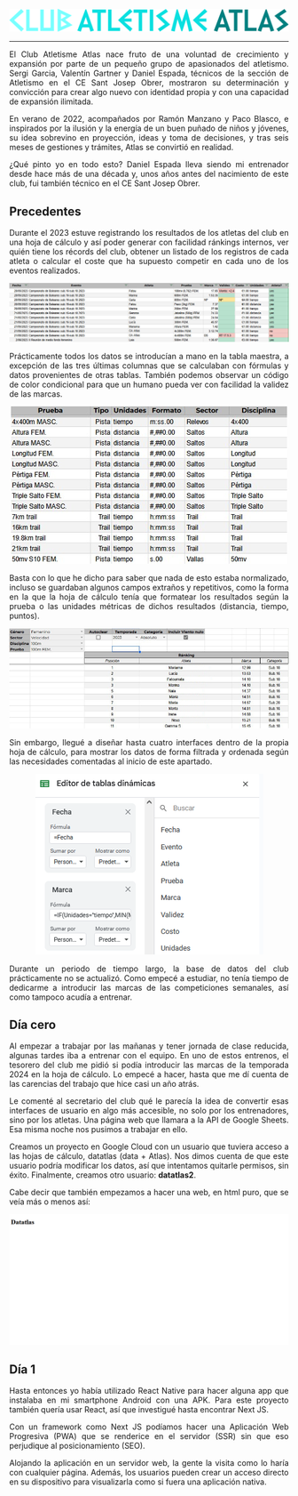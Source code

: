 <div align="justify">
	<p align="center">
		<img src="readme/logo_letras_horizontal.png" alt="CLUB ATLETISME ATLAS"/>
	</p>

---
El Club Atletisme Atlas nace fruto de una voluntad de crecimiento y expansión por parte de un pequeño grupo de apasionados del atletismo. Sergi Garcia, Valentín Gartner y Daniel Espada, técnicos de la sección de Atletismo en el CE Sant Josep Obrer, mostraron su determinación y convicción para crear algo nuevo con identidad propia y con una capacidad de expansión ilimitada.

En verano de 2022, acompañados por Ramón Manzano y Paco Blasco, e inspirados por la ilusión y la energía de un buen puñado de niños y jóvenes, su idea sobrevino en proyección, ideas y toma de decisiones, y tras seis meses de gestiones y trámites, Atlas se convirtió en realidad.

¿Qué pinto yo en todo esto? Daniel Espada lleva siendo mi entrenador desde hace más de una década y, unos años antes del nacimiento de este club, fui también técnico en el CE Sant Josep Obrer.

## Precedentes

Durante el 2023 estuve registrando los resultados de los atletas del club en una hoja de cálculo y así poder generar con facilidad ránkings internos, ver quién tiene los récords del club, obtener un listado de los registros de cada atleta o calcular el coste que ha supuesto competir en cada uno de los eventos realizados.

<p align="center">
	<img src="readme/tabla_maestra.jpg" alt="La tabla maestra donde se guardaban todas las participaciones."/>
</p>

Prácticamente todos los datos se introducían a mano en la tabla maestra, a excepción de las tres últimas columnas que se calculaban con fórmulas y datos provenientes de otras tablas. También podemos observar un código de color condicional para que un humano pueda ver con facilidad la validez de las marcas.

<p align="center">
	<img src="readme/tabla_pruebas.jpg" alt="Una tabla con las pruebas de atletismo en las que habíamos participado hasta entonces."/>
</p>

Basta con lo que he dicho para saber que nada de esto estaba normalizado, incluso se guardaban algunos campos extraños y repetitivos, como la forma en la que la hoja de cálculo tenía que formatear los resultados según la prueba o las unidades métricas de dichos resultados (distancia, tiempo, puntos).

<p align="center">
	<img src="readme/interfaz_usuario.jpg" alt="Una de las interfaces de usuario creada en la hoja de cálculo. Te permitía filtrar por varios campos para obtener el pódium de las marcas de una prueba en específico."/>
</p>

Sin embargo, llegué a diseñar hasta cuatro interfaces dentro de la propia hoja de cálculo, para mostrar los datos de forma filtrada y ordenada según las necesidades comentadas al inicio de este apartado.

<p align="center">
	<img src="readme/tablas_dinamicas.jpg" alt="El editor de tablas dinámicas de Google Sheets"/>
</p>

Durante un periodo de tiempo largo, la base de datos del club prácticamente no se actualizó. Como empecé a estudiar, no tenía tiempo de dedicarme a introducir las marcas de las competiciones semanales, así como tampoco acudía a entrenar.

## Día cero

Al empezar a trabajar por las mañanas y tener jornada de clase reducida, algunas tardes iba a entrenar con el equipo. En uno de estos entrenos, el tesorero del club me pidió si podía introducir las marcas de la temporada 2024 en la hoja de cálculo. Lo empecé a hacer, hasta que me dí cuenta de las carencias del trabajo que hice casi un año atrás.

Le comenté al secretario del club qué le parecía la idea de convertir esas interfaces de usuario en algo más accesible, no solo por los entrenadores, sino por los atletas. Una página web que llamara a la API de Google Sheets. Esa misma noche nos pusimos a trabajar en ello.

Creamos un proyecto en Google Cloud con un usuario que tuviera acceso a las hojas de cálculo, datatlas (data + Atlas). Nos dimos cuenta de que este usuario podría modificar los datos, así que intentamos quitarle permisos, sin éxito. Finalmente, creamos otro usuario: __datatlas2__.

Cabe decir que también empezamos a hacer una web, en html puro, que se veía más o menos así:

<p align="center">
	<img src="readme/primera_web.jpg" alt="Una página en blanco con un Encabezado de nivel 1 que dice 'Datatlas'"/>
</p>

## Día 1

Hasta entonces yo había utilizado React Native para hacer alguna app que instalaba en mi smartphone Android con una APK. Para este proyecto también quería usar React, así que investigué hasta encontrar Next JS.

Con un framework como Next JS podíamos hacer una Aplicación Web Progresiva (PWA) que se renderice en el servidor (SSR) sin que eso perjudique al posicionamiento (SEO).

Alojando la aplicación en un servidor web, la gente la visita como lo haría con cualquier página. Además, los usuarios pueden crear un acceso directo en su dispositivo para visualizarla como si fuera una aplicación nativa.

</div>